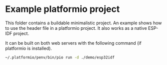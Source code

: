 # Example platformio project

This folder contains a buildable minimalistic project. An example shows how to use the header file in a platformio project. It also works as a native ESP-IDF project.

It can be built on both web servers with the following command (if platformio is installed).

```bash
~/.platformio/penv/bin/pio run -d ./demo/esp32idf
```